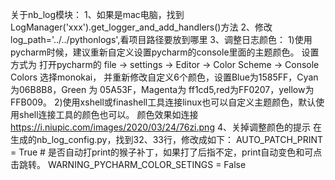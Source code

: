 关于nb_log模块：
1、如果是mac电脑，找到LogManager('xxx').get_logger_and_add_handlers()方法
2、修改log_path='../../pythonlogs',看项目路径要放到哪里
3、调整日志颜色：
    1)使用pycharm时候，建议重新自定义设置pycharm的console里面的主题颜色。
    设置方式为 打开pycharm的 file -> settings -> Editor -> Color Scheme -> Console Colors 选择monokai，
    并重新修改自定义6个颜色，设置Blue为1585FF，Cyan为06B8B8，Green 为 05A53F，Magenta为 ff1cd5,red为FF0207，yellow为FFB009。
    2)使用xshell或finashell工具连接linux也可以自定义主题颜色，默认使用shell连接工具的颜色也可以。
    颜色效果如连接 https://i.niupic.com/images/2020/03/24/76zi.png
4、关掉调整颜色的提示
    在生成的nb_log_config.py，找到32、33行，修改成如下：
    AUTO_PATCH_PRINT = True  # 是否自动打print的猴子补丁，如果打了后指不定，print自动变色和可点击跳转。
    WARNING_PYCHARM_COLOR_SETINGS = False
